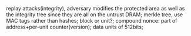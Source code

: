 replay attacks(integrity), adversary modifies the protected area as well as the integrity tree since they are all on the untrust DRAM; merkle tree, use MAC tags rather than hashes; block or unit?; compound nonce: part of address+per-unit counter(version); data units of 512bits;